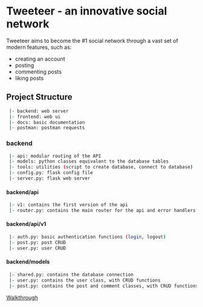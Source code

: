 # Tweeteer - an innovative social network

Tweeteer aims to become the #1 social network through a vast set of modern features, such as:

- creating an account
- posting
- commenting posts
- liking posts

## Project Structure

```sh
 |- backend: web server
 |- frontend: web ui
 |- docs: basic documentation
 |- postman: postman requests
```

### backend

```sh
 |- api: modular routing of the API
 |- models: python classes equivalent to the database tables
 |- tools: utilities (script to create database, connect to database)
 |- config.py: flask config file
 |- server.py: flask web server
```

#### backend/api

```sh
 |- v1: contains the first version of the api
 |- router.py: contains the main router for the api and error handlers.
```

#### backend/api/v1

```sh
 |- auth.py: basic authentication functions (login, logout)
 |- post.py: post CRUD
 |- user.py: user CRUD
```

#### backend/models

```sh
 |- shared.py: contains the database connection
 |- user.py: contains the user class, with CRUD functions
 |- post.py: contains the post and comment classes, with CRUD functions
```

[Walkthrough](https://docs.google.com/presentation/d/1AeGjL2gGYHjohZK8petAJ87p2tiBSyt2Qem_fufOvAM/edit?usp=sharing)

